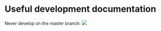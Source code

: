 # Useful development documentation

Never develop on the master branch:
![](https://rawgit.com/DaAnda97/meets/tree/master/docs)